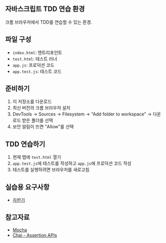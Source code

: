 ## 자바스크립트 TDD 연습 환경

크롬 브라우저에서 TDD를 연습할 수 있는 환경.

## 파일 구성

* `index.html`: 엔트리포인트
* `test.html`: 테스트 러너
* `app.js`: 프로덕션 코드
* `app.test.js`: 테스트 코드 

## 준비하기

1. 이 저장소를 다운로드
2. 최신 버전의 크롬 브라우저 설치
3. DevTools -> Sources -> Filesystem -> "Add folder to workspace" ->
   다운로드 받은 폴더를 선택
4. 보안 알림이 뜨면 "Allow"를 선택

## TDD 연습하기

1. 현재 탭에 `test.html` 열기
2. `app.test.js`에 테스트를 작성하고 `app.js`에 프로덕션 코드 작성
3. 테스트를 실행하려면 브라우저를 새로고침

## 실습용 요구사항

* [자판기](docs/vending-machine.md)

## 참고자료

* [Mocha](https://mochajs.org/)
* [Chai - Assertion APIs](http://www.chaijs.com/api/assert/)
